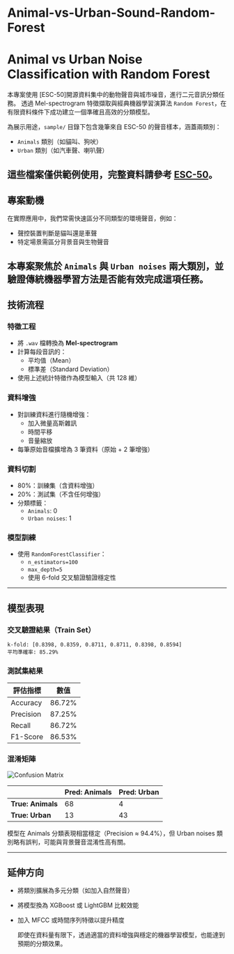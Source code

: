 # Animal-vs-Urban-Sound-Random-Forest
# Animal vs Urban Noise Classification with Random Forest

本專案使用 [ESC-50]開源資料集中的動物聲音與城市噪音，進行二元音訊分類任務。
透過 Mel-spectrogram 特徵擷取與經典機器學習演算法 `Random Forest`，在有限資料條件下成功建立一個準確且高效的分類模型。

為展示用途，`sample/` 目錄下包含幾筆來自 ESC-50 的聲音樣本，涵蓋兩類別：

- `Animals` 類別（如貓叫、狗吠）
- `Urban` 類別（如汽車聲、喇叭聲）

這些檔案僅供範例使用，完整資料請參考 [ESC-50](https://github.com/karoldvl/ESC-50)。
---

## 專案動機

在實際應用中，我們常需快速區分不同類型的環境聲音，例如：
- 聲控裝置判斷是貓叫還是車聲
- 特定場景需區分背景音與生物聲音

本專案聚焦於 `Animals` 與 `Urban noises` 兩大類別，並驗證傳統機器學習方法是否能有效完成這項任務。
---

## 技術流程

### 特徵工程
- 將 `.wav` 檔轉換為 **Mel-spectrogram**
- 計算每段音訊的：
  - 平均值（Mean）
  - 標準差（Standard Deviation）
- 使用上述統計特徵作為模型輸入（共 128 維）

### 資料增強
- 對訓練資料進行隨機增強：
  - 加入微量高斯雜訊
  - 時間平移
  - 音量縮放
- 每筆原始音檔擴增為 3 筆資料（原始 + 2 筆增強）

### 資料切割
- 80%：訓練集（含資料增強）
- 20%：測試集（不含任何增強）
- 分類標籤：
  - `Animals`: 0
  - `Urban noises`: 1

### 模型訓練
- 使用 `RandomForestClassifier`：
  - `n_estimators=100`
  - `max_depth=5`
  - 使用 6-fold 交叉驗證驗證穩定性
---

## 模型表現

### 交叉驗證結果（Train Set）
```
k-fold: [0.8398, 0.8359, 0.8711, 0.8711, 0.8398, 0.8594]
平均準確率: 85.29%
```

### 測試集結果

| 評估指標    | 數值     |
|-------------|----------|
| Accuracy    | 86.72%   |
| Precision   | 87.25%   |
| Recall      | 86.72%   |
| F1-Score    | 86.53%   |

### 混淆矩陣

![Confusion Matrix](random_forest_confusion_matrix.png)

|               | Pred: Animals | Pred: Urban |
|---------------|----------------|--------------|
| **True: Animals** | 68             | 4            |
| **True: Urban**   | 13             | 43           |

模型在 Animals 分類表現相當穩定（Precision ≈ 94.4%），但 Urban noises 類別略有誤判，可能與背景聲音混淆性高有關。

---

## 延伸方向

- 將類別擴展為多元分類（如加入自然聲音）
- 將模型換為 XGBoost 或 LightGBM 比較效能
- 加入 MFCC 或時間序列特徵以提升精度

  即使在資料量有限下，透過適當的資料增強與穩定的機器學習模型，也能達到預期的分類效果。
